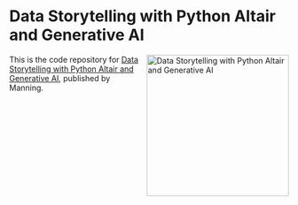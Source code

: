 # Data Storytelling with Python Altair and Generative AI

<a href="[https://www.oreilly.com/library/view/learning-and-operating/9781098141844](https://www.manning.com/books/data-storytelling-with-python-altair-and-generative-ai)"><img src="[https://learning.oreilly.com/library/cover/9781098141844/250w/](https://images.manning.com/360/480/resize/book/2/40dd258-d98d-4469-8c20-ffbb032157e6/LoDuca-MEAP-HI.png)" alt="Data Storytelling with Python Altair and Generative AI" height="256px" align="right"></a>

This is the code repository for [Data Storytelling with Python Altair and Generative AI]([https://www.oreilly.com/library/view/learning-and-operating/9781098141844](https://www.manning.com/books/data-storytelling-with-python-altair-and-generative-ai)https://www.manning.com/books/data-storytelling-with-python-altair-and-generative-ai), published by Manning.

